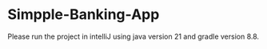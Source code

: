 # Simpple-Banking-App

Please run the project in intelliJ using java version 21 and gradle version 8.8.